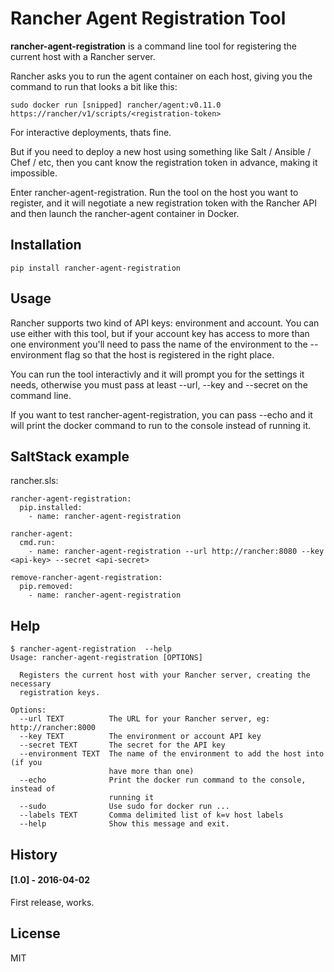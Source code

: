 # Rancher Agent Registration Tool

**rancher-agent-registration** is a command line tool for registering the current host with a Rancher server.

Rancher asks you to run the agent container on each host, giving you the command to run that looks a bit like this:

```
sudo docker run [snipped] rancher/agent:v0.11.0 https://rancher/v1/scripts/<registration-token>
```

For interactive deployments, thats fine.

But if you need to deploy a new host using something like Salt / Ansible / Chef / etc, then you cant know the registration token in advance, making it impossible.

Enter rancher-agent-registration. Run the tool on the host you want to register, and it will negotiate a new registration token with the Rancher API and then launch the rancher-agent container in Docker.

## Installation

```
pip install rancher-agent-registration
```

## Usage

Rancher supports two kind of API keys: environment and account. You can use either with this tool, but if your account key has access to more than one environment you'll need to pass the name of the environment to the --environment flag so that the host is registered in the right place.

You can run the tool interactivly and it will prompt you for the settings it needs, otherwise you must pass at least --url, --key and --secret on the command line.

If you want to test rancher-agent-registration, you can pass --echo and it will print the docker command to run to the console instead of running it.

## SaltStack example

rancher.sls:

```
rancher-agent-registration:
  pip.installed:
    - name: rancher-agent-registration

rancher-agent:
  cmd.run:
    - name: rancher-agent-registration --url http://rancher:8080 --key <api-key> --secret <api-secret>

remove-rancher-agent-registration:
  pip.removed:
    - name: rancher-agent-registration
```

## Help

```
$ rancher-agent-registration  --help
Usage: rancher-agent-registration [OPTIONS]

  Registers the current host with your Rancher server, creating the necessary
  registration keys.

Options:
  --url TEXT          The URL for your Rancher server, eg: http://rancher:8000
  --key TEXT          The environment or account API key
  --secret TEXT       The secret for the API key
  --environment TEXT  The name of the environment to add the host into (if you
                      have more than one)
  --echo              Print the docker run command to the console, instead of
                      running it
  --sudo              Use sudo for docker run ...
  --labels TEXT       Comma delimited list of k=v host labels
  --help              Show this message and exit.

```

## History

#### [1.0] - 2016-04-02
First release, works.

## License

MIT
